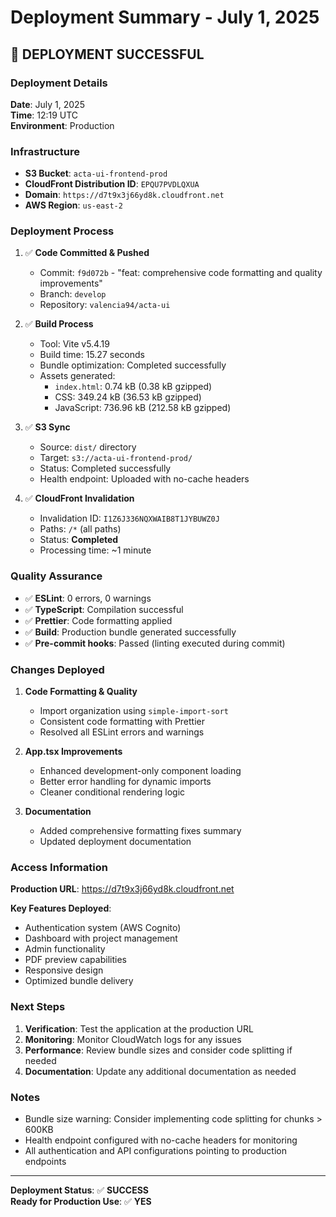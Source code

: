 # Deployment Summary - July 1, 2025

## 🚀 **DEPLOYMENT SUCCESSFUL**

### **Deployment Details**

**Date**: July 1, 2025  
**Time**: 12:19 UTC  
**Environment**: Production  

### **Infrastructure**

- **S3 Bucket**: `acta-ui-frontend-prod`
- **CloudFront Distribution ID**: `EPQU7PVDLQXUA`
- **Domain**: `https://d7t9x3j66yd8k.cloudfront.net`
- **AWS Region**: `us-east-2`

### **Deployment Process**

1. ✅ **Code Committed & Pushed**
   - Commit: `f9d072b` - "feat: comprehensive code formatting and quality improvements"
   - Branch: `develop`
   - Repository: `valencia94/acta-ui`

2. ✅ **Build Process**
   - Tool: Vite v5.4.19
   - Build time: 15.27 seconds
   - Bundle optimization: Completed successfully
   - Assets generated:
     - `index.html`: 0.74 kB (0.38 kB gzipped)
     - CSS: 349.24 kB (36.53 kB gzipped)
     - JavaScript: 736.96 kB (212.58 kB gzipped)

3. ✅ **S3 Sync**
   - Source: `dist/` directory
   - Target: `s3://acta-ui-frontend-prod/`
   - Status: Completed successfully
   - Health endpoint: Uploaded with no-cache headers

4. ✅ **CloudFront Invalidation**
   - Invalidation ID: `I1Z6J336NQXWAIB8T1JYBUWZ0J`
   - Paths: `/*` (all paths)
   - Status: **Completed**
   - Processing time: ~1 minute

### **Quality Assurance**

- ✅ **ESLint**: 0 errors, 0 warnings
- ✅ **TypeScript**: Compilation successful
- ✅ **Prettier**: Code formatting applied
- ✅ **Build**: Production bundle generated successfully
- ✅ **Pre-commit hooks**: Passed (linting executed during commit)

### **Changes Deployed**

1. **Code Formatting & Quality**
   - Import organization using `simple-import-sort`
   - Consistent code formatting with Prettier
   - Resolved all ESLint errors and warnings

2. **App.tsx Improvements**
   - Enhanced development-only component loading
   - Better error handling for dynamic imports
   - Cleaner conditional rendering logic

3. **Documentation**
   - Added comprehensive formatting fixes summary
   - Updated deployment documentation

### **Access Information**

**Production URL**: https://d7t9x3j66yd8k.cloudfront.net

**Key Features Deployed**:
- Authentication system (AWS Cognito)
- Dashboard with project management
- Admin functionality
- PDF preview capabilities
- Responsive design
- Optimized bundle delivery

### **Next Steps**

1. **Verification**: Test the application at the production URL
2. **Monitoring**: Monitor CloudWatch logs for any issues
3. **Performance**: Review bundle sizes and consider code splitting if needed
4. **Documentation**: Update any additional documentation as needed

### **Notes**

- Bundle size warning: Consider implementing code splitting for chunks > 600KB
- Health endpoint configured with no-cache headers for monitoring
- All authentication and API configurations pointing to production endpoints

---

**Deployment Status**: ✅ **SUCCESS**  
**Ready for Production Use**: ✅ **YES**
